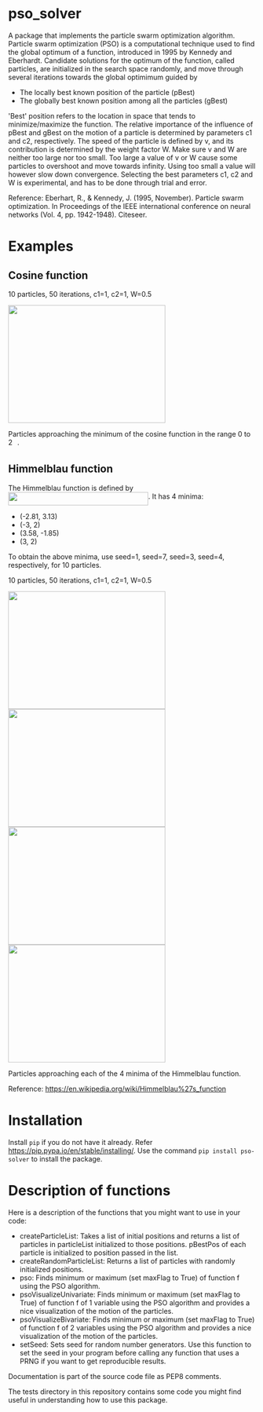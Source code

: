 # pso_solver
A package that implements the particle swarm optimization algorithm.
Particle swarm optimization (PSO) is a computational technique used to find the global optimum of a function,
introduced in 1995 by Kennedy and Eberhardt.
Candidate solutions for the optimum of the function, called particles, are initialized in the search space randomly,
and move through several iterations towards the global optimimum guided by
* The locally best known position of the particle (pBest)
* The globally best known position among all the particles (gBest)

'Best' position refers to the location in space that tends to minimize/maximize the function.
The relative importance of the influence of pBest and gBest on the motion of a particle is determined by parameters c1 and c2, respectively.
The speed of the particle is defined by v, and its contribution is determined by the weight factor W.
Make sure v and W are neither too large nor too small.
Too large a value of v or W cause some particles to overshoot and move towards infinity.
Using too small a value will however slow down convergence.
Selecting the best parameters c1, c2 and W is experimental, and has to be done through trial and error.

Reference:
Eberhart, R., & Kennedy, J. (1995, November). Particle swarm optimization. In Proceedings of the IEEE international conference on neural networks (Vol. 4, pp. 1942-1948). Citeseer.

# Examples

## Cosine function
10 particles, 50 iterations, c1=1, c2=1, W=0.5

<img src="https://github.com/nikhilkmr300/pso_solver/blob/master/images/cosine.png" width="320" height="240">

Particles approaching the minimum of the cosine function in the range 0 to 2<img src="/tex/f30fdded685c83b0e7b446aa9c9aa120.svg?invert_in_darkmode&sanitize=true" align=middle width=9.96010619999999pt height=14.15524440000002pt/>.

## Himmelblau function

The Himmelblau function is defined by <img src="/tex/ba8b638e550005abe23a2205683ba34e.svg?invert_in_darkmode&sanitize=true" align=middle width=285.31931999999995pt height=26.76175259999998pt/>.
It has 4 minima:
* (-2.81, 3.13)
* (-3, 2)
* (3.58, -1.85)
* (3, 2)

To obtain the above minima, use seed=1, seed=7, seed=3, seed=4, respectively, for 10 particles.

10 particles, 50 iterations, c1=1, c2=1, W=0.5

<img src="https://github.com/nikhilkmr300/pso_solver/blob/master/images/himmelblau_1.png" width="320" height="240"><img src="https://github.com/nikhilkmr300/pso_solver/blob/master/images/himmelblau_3.png" width="320" height="240">
<img src="https://github.com/nikhilkmr300/pso_solver/blob/master/images/himmelblau_4.png" width="320" height="240"><img src="https://github.com/nikhilkmr300/pso_solver/blob/master/images/himmelblau_7.png" width="320" height="240">

Particles approaching each of the 4 minima of the Himmelblau function.

Reference: https://en.wikipedia.org/wiki/Himmelblau%27s_function

# Installation
Install `pip` if you do not have it already. Refer https://pip.pypa.io/en/stable/installing/.
Use the command `pip install pso-solver` to install the package.

# Description of functions
Here is a description of the functions that you might want to use in your code:
* createParticleList: Takes a list of initial positions and returns a list of particles in particleList initialized to those positions.
pBestPos of each particle is initialized to position passed in the list.
* createRandomParticleList: Returns a list of particles with randomly initialized positions.
* pso: Finds minimum or maximum (set maxFlag to True) of function f using the PSO algorithm.
* psoVisualizeUnivariate: Finds minimum or maximum (set maxFlag to True) of function f of 1 variable using the PSO algorithm and provides a nice visualization of the motion of the particles.
* psoVisualizeBivariate: Finds minimum or maximum (set maxFlag to True) of function f of 2 variables using the PSO algorithm and provides a nice visualization of the motion of the particles.
* setSeed: Sets seed for random number generators.
Use this function to set the seed in your program before calling any function that uses a PRNG if you want to get reproducible results.

Documentation is part of the source code file as PEP8 comments.

The tests directory in this repository contains some code you might find useful in understanding how to use this package.
